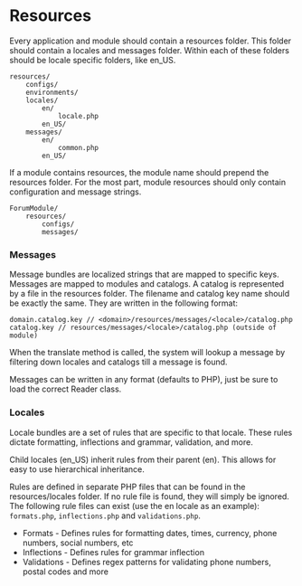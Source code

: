 # Resources #

Every application and module should contain a resources folder.
This folder should contain a locales and messages folder.
Within each of these folders should be locale specific folders, like en_US.

```
resources/
    configs/
    environments/
    locales/
        en/
            locale.php
        en_US/
    messages/
        en/
            common.php
        en_US/
```

If a module contains resources, the module name should prepend the resources folder.
For the most part, module resources should only contain configuration and message strings.

```
ForumModule/
    resources/
        configs/
        messages/
```

### Messages ###

Message bundles are localized strings that are mapped to specific keys.
Messages are mapped to modules and catalogs. A catalog is represented by a file in the resources folder.
The filename and catalog key name should be exactly the same. They are written in the following format:

```
domain.catalog.key // <domain>/resources/messages/<locale>/catalog.php
catalog.key // resources/messages/<locale>/catalog.php (outside of module)
```

When the translate method is called, the system will lookup a message by filtering down locales and catalogs till a message is found.

Messages can be written in any format (defaults to PHP), just be sure to load the correct Reader class.

### Locales ###

Locale bundles are a set of rules that are specific to that locale. These rules dictate formatting,
inflections and grammar, validation, and more.

Child locales (en_US) inherit rules from their parent (en). This allows for easy to use hierarchical inheritance.

Rules are defined in separate PHP files that can be found in the resources/locales folder. If no rule file is found, they will simply be ignored.
The following rule files can exist (use the en locale as an example): `formats.php`, `inflections.php` and `validations.php`.

* Formats - Defines rules for formatting dates, times, currency, phone numbers, social numbers, etc
* Inflections - Defines rules for grammar inflection
* Validations - Defines regex patterns for validating phone numbers, postal codes and more